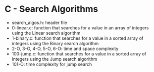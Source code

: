 # C - Search Algorithms
* search_algos.h: header file
* 0-linear.c: function that searches for a value in an array of integers using the Linear search algorithm
* 1-binary.c: function that searches for a value in a sorted array of integers using the Binary search algorithm
* 2-O, 3-O, 4-O, 5-O, 6-O: time and space complexity
* 100-jump.c: function that searches for a value in a sorted array of integers using the Jump search algorithm
* 101-O: time complexity for jump search
